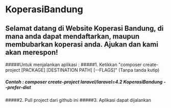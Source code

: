 # KoperasiBandung

## Selamat datang di Website Koperasi Bandung, di mana anda dapat mendaftarkan, maupun membubarkan koperasi anda. Ajukan dan kami akan merespon!

#####Untuk menjalankan aplikasi :
#####1. Ketikkan "composer create-project [PACKAGE] [DESTINATION PATH] [--FLAGS]" (Tanpa tanda kutip)
#####   Contoh : composer create-project laravel/laravel=4.2 KoperasiBandung --prefer-dist
#####2. Pull project dari github ini
#####3. Aplikasi dapat dijalankan
